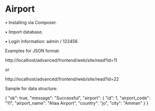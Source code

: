 # Airport

• Installing via Composer.

• Import database.

• Login Information: admin / 123456
  

Examples for JSON format:

http://localhost/advanced/frontend/web/site/read?id=11

or 

http://localhost/advanced/frontend/web/site/read?id=22

Sample for data structure:

{
    "ok": true,
    "message": "Successful",
    "airport": {
        "id": 1,
        "airport_code": "11",
        "airport_name": "Aliaa Airport",
        "country": "jo",
        "city": "Amman"
    }
}
